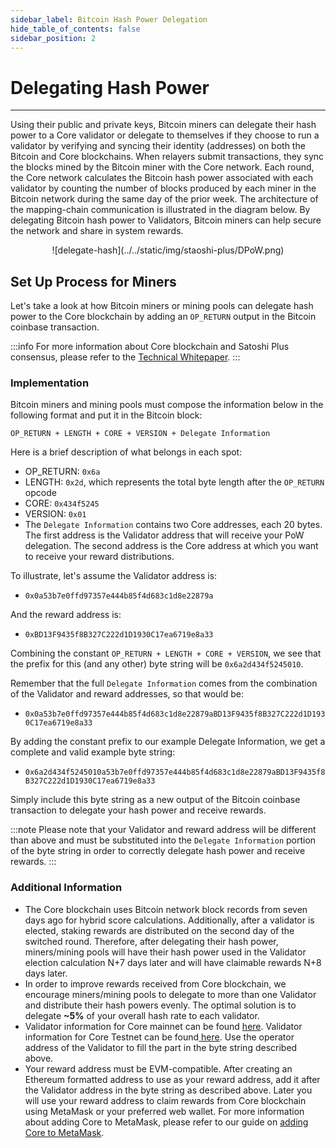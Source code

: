 ```yaml
---
sidebar_label: Bitcoin Hash Power Delegation
hide_table_of_contents: false
sidebar_position: 2
---
```


# Delegating Hash Power

---

Using their public and private keys, Bitcoin miners can delegate their hash power to a Core validator or delegate to themselves if they choose to run a validator by verifying and syncing their identity (addresses) on both the Bitcoin and Core blockchains. When relayers submit transactions, they sync the blocks mined by the Bitcoin miner with the Core network. Each round, the Core network calculates the Bitcoin hash power associated with each validator by counting the number of blocks produced by each miner in the Bitcoin network during the same day of the prior week. The architecture of the mapping-chain communication is illustrated in the diagram below. By delegating Bitcoin hash power to Validators, Bitcoin miners can help secure the network and share in system rewards.

<p align="center">
![delegate-hash](../../static/img/staoshi-plus/DPoW.png)
</p>

## Set Up Process for Miners

Let's take a look at how Bitcoin miners or mining pools can delegate hash power to the Core blockchain by adding an `OP_RETURN` output in the Bitcoin coinbase transaction.

:::info
For more information about Core blockchain and Satoshi Plus consensus, please refer to the [Technical Whitepaper](https://whitepaper.coredao.org/).
:::

### Implementation

Bitcoin miners and mining pools must compose the information below in the following format and put it in the Bitcoin block:

`OP_RETURN + LENGTH + CORE + VERSION + Delegate Information`

Here is a brief description of what belongs in each spot:

- OP_RETURN: `0x6a`
- LENGTH: `0x2d`, which represents the total byte length after the `OP_RETURN` opcode
- CORE: `0x434f5245`
- VERSION: `0x01`
- The `Delegate Information` contains two Core addresses, each 20 bytes. The first address is the Validator address that will receive your PoW delegation. The second address is the Core address at which you want to receive your reward distributions.

To illustrate, let's assume the Validator address is:

- &#x20;`0x0a53b7e0ffd97357e444b85f4d683c1d8e22879a`&#x20;

And the reward address is:

- &#x20;`0xBD13F9435f8B327C222d1D1930C17ea6719e8a33` &#x20;

Combining the constant `OP_RETURN + LENGTH + CORE + VERSION`, we see that the prefix for this (and any other) byte string will be `0x6a2d434f5245010`.

Remember that the full `Delegate Information` comes from the combination of the Validator and reward addresses, so that would be:

- `0x0a53b7e0ffd97357e444b85f4d683c1d8e22879aBD13F9435f8B327C222d1D1930C17ea6719e8a33`

By adding the constant prefix to our example Delegate Information, we get a complete and valid example byte string:

- `0x6a2d434f5245010a53b7e0ffd97357e444b85f4d683c1d8e22879aBD13F9435f8B327C222d1D1930C17ea6719e8a33`

Simply include this byte string as a new output of the Bitcoin coinbase transaction to delegate your hash power and receive rewards.

:::note
Please note that your Validator and reward address will be different than above and must be substituted into the `Delegate Information` portion of the byte string in order to correctly delegate hash power and receive rewards.
:::

### Additional Information

- The Core blockchain uses Bitcoin network block records from seven days ago for hybrid score calculations. Additionally, after a validator is elected, staking rewards are distributed on the second day of the switched round. Therefore, after delegating their hash power, miners/mining pools will have their hash power used in the Validator election calculation N+7 days later and will have claimable rewards N+8 days later.
- In order to improve rewards received from Core blockchain, we encourage miners/mining pools to delegate to more than one Validator and distribute their hash powers evenly. The optimal solution is to delegate **\~5%** of your overall hash rate to each validator.
- Validator information for Core mainnet can be found [here](https://stake.coredao.org/). Validator information for Core Testnet can be found[ here](https://stake.test.btcs.network/). Use the operator address of the Validator to fill the part in the byte string described above.
- Your reward address must be EVM-compatible. After creating an Ethereum formatted address to use as your reward address, add it after the Validator address in the byte string as described above. Later you will use your reward address to claim rewards from Core blockchain using MetaMask or your preferred web wallet. For more information about adding Core to MetaMask, please refer to our guide on [adding Core to MetaMask](https://medium.com/@core_dao/add-core-to-metamask-7b1dd90041ce).

